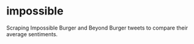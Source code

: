 # impossible
Scraping Impossible Burger and Beyond Burger tweets to compare their average sentiments.
